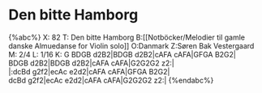 # Den bitte Hamborg

{%abc%}
X: 82
T: Den bitte Hamborg
B:[[Notböcker/Melodier til gamle danske Almuedanse for Violin solo]]
O:Danmark
Z:Søren Bak Vestergaard
M: 2/4
L: 1/16
K: G
BDGB d2B2|BDGB d2B2|cAFA cAFA|GFGA B2G2|\
BDGB d2B2|BDGB d2B2|cAFA cAFA|G2G2G2 z2:|\
|:dcBd g2f2|ecAc e2d2|cAFA cAFA|GFGA B2G2|\
dcBd g2f2|ecAc e2d2|cAFA cAFA|G2G2G2 z2:|
{%endabc%}
